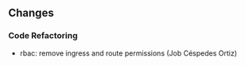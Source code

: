 ## Changes

### Code Refactoring

* rbac: remove ingress and route permissions (Job Céspedes Ortiz)
